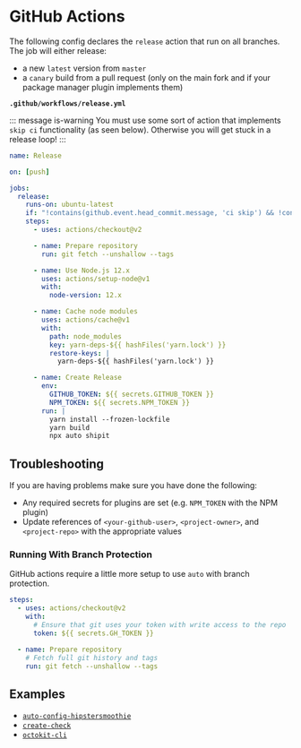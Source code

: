# GitHub Actions

The following config declares the `release` action that run on all branches. The job will either release:

- a new `latest` version from `master`
- a `canary` build from a pull request (only on the main fork and if your package manager plugin implements them)

**`.github/workflows/release.yml`**

::: message is-warning
You must use some sort of action that implements `skip ci` functionality (as seen below). Otherwise you will get stuck in a release loop!
:::

```yaml
name: Release

on: [push]

jobs:
  release:
    runs-on: ubuntu-latest
    if: "!contains(github.event.head_commit.message, 'ci skip') && !contains(github.event.head_commit.message, 'skip ci')"
    steps:
      - uses: actions/checkout@v2

      - name: Prepare repository
        run: git fetch --unshallow --tags

      - name: Use Node.js 12.x
        uses: actions/setup-node@v1
        with:
          node-version: 12.x

      - name: Cache node modules
        uses: actions/cache@v1
        with:
          path: node_modules
          key: yarn-deps-${{ hashFiles('yarn.lock') }}
          restore-keys: |
            yarn-deps-${{ hashFiles('yarn.lock') }}

      - name: Create Release
        env:
          GITHUB_TOKEN: ${{ secrets.GITHUB_TOKEN }}
          NPM_TOKEN: ${{ secrets.NPM_TOKEN }}
        run: |
          yarn install --frozen-lockfile
          yarn build
          npx auto shipit
```

## Troubleshooting

If you are having problems make sure you have done the following:

- Any required secrets for plugins are set (e.g. `NPM_TOKEN` with the NPM plugin)
- Update references of `<your-github-user>`, `<project-owner>`, and `<project-repo>` with the appropriate values

### Running With Branch Protection

GitHub actions require a little more setup to use `auto` with branch protection.

```yml
steps:
  - uses: actions/checkout@v2
    with:
      # Ensure that git uses your token with write access to the repo
      token: ${{ secrets.GH_TOKEN }}

  - name: Prepare repository
    # Fetch full git history and tags
    run: git fetch --unshallow --tags
```

## Examples

- [`auto-config-hipstersmoothie`](https://github.com/hipstersmoothie/auto-config-hipstersmoothie/blob/07d128afd96ac6a7b0fe3f04313847c0fc3d84a2/.github/workflows/push.yml)
- [`create-check`](https://github.com/hipstersmoothie/create-check/blob/master/.github/workflows/push.yml)
- [`octokit-cli`](https://github.com/hipstersmoothie/octokit-cli/blob/master/.github/workflows/push.yml)
